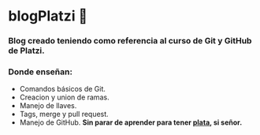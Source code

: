 # blogPlatzi 💪
### Blog creado teniendo como referencia al curso de Git y GitHub de Platzi.
### Donde enseñan:
- Comandos básicos de Git.
- Creacion y union de ramas.
- Manejo de llaves.
- Tags, merge y pull request.
- Manejo de GitHub.
 **Sin parar de aprender para tener [plata](https://www.youtube.com/watch?v=cEOyOB-v_h4&ab_channel=DiomedesD%C3%ADazOficial "plata"), si señor.**
